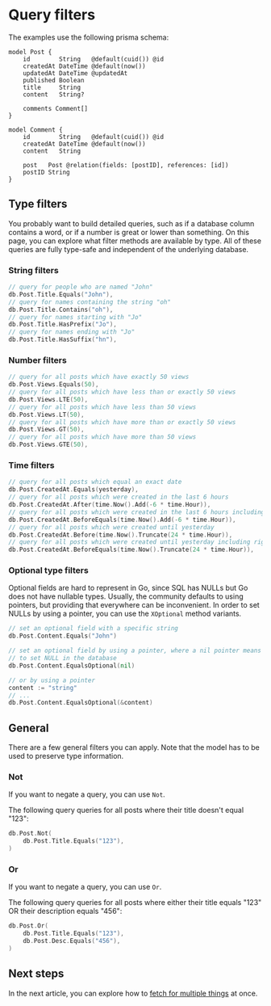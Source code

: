 # Query filters

The examples use the following prisma schema:

```prisma
model Post {
    id        String   @default(cuid()) @id
    createdAt DateTime @default(now())
    updatedAt DateTime @updatedAt
    published Boolean
    title     String
    content   String?

    comments Comment[]
}

model Comment {
    id        String   @default(cuid()) @id
    createdAt DateTime @default(now())
    content   String

    post   Post @relation(fields: [postID], references: [id])
    postID String
}
```

## Type filters

You probably want to build detailed queries, such as if a database column contains a word,
or if a number is great or lower than something. On this page, you can explore what filter methods are available
by type. All of these queries are fully type-safe and independent of the underlying database.

### String filters

```go
// query for people who are named "John"
db.Post.Title.Equals("John"),
// query for names containing the string "oh"
db.Post.Title.Contains("oh"),
// query for names starting with "Jo"
db.Post.Title.HasPrefix("Jo"),
// query for names ending with "Jo"
db.Post.Title.HasSuffix("hn"),
```

### Number filters

```go
// query for all posts which have exactly 50 views
db.Post.Views.Equals(50),
// query for all posts which have less than or exactly 50 views
db.Post.Views.LTE(50),
// query for all posts which have less than 50 views
db.Post.Views.LT(50),
// query for all posts which have more than or exactly 50 views
db.Post.Views.GT(50),
// query for all posts which have more than 50 views
db.Post.Views.GTE(50),
```

### Time filters

```go
// query for all posts which equal an exact date
db.Post.CreatedAt.Equals(yesterday),
// query for all posts which were created in the last 6 hours
db.Post.CreatedAt.After(time.Now().Add(-6 * time.Hour)),
// query for all posts which were created in the last 6 hours including right now
db.Post.CreatedAt.BeforeEquals(time.Now().Add(-6 * time.Hour)),
// query for all posts which were created until yesterday
db.Post.CreatedAt.Before(time.Now().Truncate(24 * time.Hour)),
// query for all posts which were created until yesterday including right now
db.Post.CreatedAt.BeforeEquals(time.Now().Truncate(24 * time.Hour)),
```

### Optional type filters

Optional fields are hard to represent in Go, since SQL has NULLs but Go does not have nullable types.
Usually, the community defaults to using pointers, but providing that everywhere can be inconvenient. In order to set NULLs by using a pointer, you can use the `XOptional` method variants.

```go
// set an optional field with a specific string
db.Post.Content.Equals("John")

// set an optional field by using a pointer, where a nil pointer means
// to set NULL in the database
db.Post.Content.EqualsOptional(nil)

// or by using a pointer
content := "string"
// ...
db.Post.Content.EqualsOptional(&content)
```

## General

There are a few general filters you can apply. Note that the model has to be used to preserve type information.

### Not

If you want to negate a query, you can use `Not`.

The following query queries for all posts where their title doesn't equal "123":

```go
db.Post.Not(
    db.Post.Title.Equals("123"),
)
```

### Or

If you want to negate a query, you can use `Or`.

The following query queries for all posts where either their title equals "123" OR their description equals "456":

```go
db.Post.Or(
    db.Post.Title.Equals("123"),
    db.Post.Desc.Equals("456"),
)
```

## Next steps

In the next article, you can explore how to [fetch for multiple things](04-fetch.md) at once.
